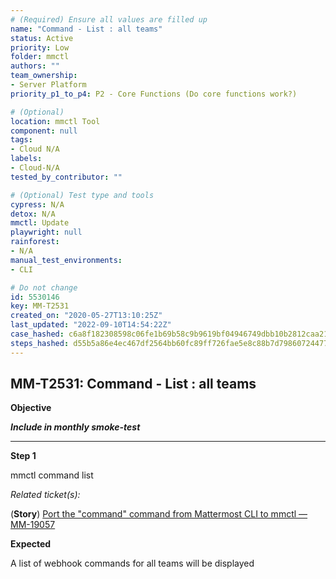 ```yaml
---
# (Required) Ensure all values are filled up
name: "Command - List : all teams"
status: Active
priority: Low
folder: mmctl
authors: ""
team_ownership: 
- Server Platform
priority_p1_to_p4: P2 - Core Functions (Do core functions work?)

# (Optional)
location: mmctl Tool
component: null
tags: 
- Cloud N/A
labels: 
- Cloud-N/A
tested_by_contributor: ""

# (Optional) Test type and tools
cypress: N/A
detox: N/A
mmctl: Update
playwright: null
rainforest: 
- N/A
manual_test_environments: 
- CLI

# Do not change
id: 5530146
key: MM-T2531
created_on: "2020-05-27T13:10:25Z"
last_updated: "2022-09-10T14:54:22Z"
case_hashed: c6a8f182308598c06fe1b69b58c9b9619bf04946749dbb10b2812caa219a8905919d3a2db6e5bdf641e23cc0eec0c933
steps_hashed: d55b5a86e4ec467df2564bb60fc89ff726fae5e8c88b7d79860724477148a0eb81988825a791b232ec41d43a2f824ba9
---
```


<!-- (Auto-generated) Based on frontmatter's "key" and "name" -->

## MM-T2531: Command - List : all teams

**Objective**

_**Include in monthly smoke-test**_

---

**Step 1**

mmctl command list

_Related ticket(s):_

(**Story**) [Port the "command" command from Mattermost CLI to mmctl — MM-19057](https://mattermost.atlassian.net/browse/MM-19057)

**Expected**

A list of webhook commands for all teams will be displayed
